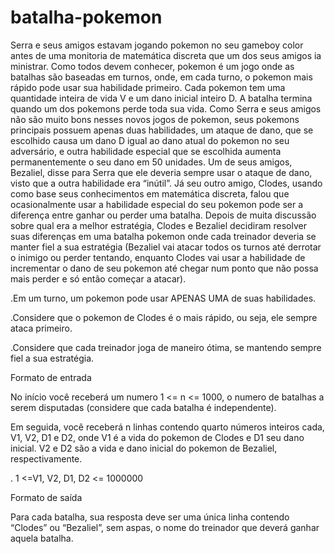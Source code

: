# batalha-pokemon
Serra e seus amigos estavam jogando pokemon no seu gameboy color antes de uma monitoria de matemática discreta que um dos seus amigos ia ministrar. Como todos devem conhecer, pokemon é um jogo onde as batalhas são baseadas em turnos, onde, em cada turno, o pokemon mais rápido pode usar sua habilidade primeiro. Cada pokemon tem uma quantidade inteira de vida V e um dano inicial inteiro D. A batalha termina quando um dos pokemons perde toda sua vida. Como Serra e seus amigos não são muito bons nesses novos jogos de pokemon, seus pokemons principais possuem apenas duas habilidades, um ataque de dano, que se escolhido causa um dano D igual ao dano atual do pokemon no seu adversário, e outra habilidade especial que se escolhida aumenta permanentemente o seu dano em 50 unidades. Um de seus amigos, Bezaliel, disse para Serra que ele deveria sempre usar o ataque de dano, visto que a outra habilidade era “inútil”. Já seu outro amigo, Clodes, usando como base seus conhecimentos em matemática discreta, falou que ocasionalmente usar a habilidade especial do seu pokemon pode ser a diferença entre ganhar ou perder uma batalha. Depois de muita discussão sobre qual era a melhor estratégia, Clodes e Bezaliel decidiram resolver suas diferenças em uma batalha pokemon onde cada treinador deveria se manter fiel a sua estratégia (Bezaliel vai atacar todos os turnos até derrotar o inimigo ou perder tentando, enquanto Clodes vai usar a habilidade de incrementar o dano de seu pokemon até chegar num ponto que não possa mais perder e só então começar a atacar).

.Em um turno, um pokemon pode usar APENAS UMA de suas habilidades.

.Considere que o pokemon de Clodes é o mais rápido, ou seja, ele sempre ataca primeiro.

.Considere que cada treinador joga de maneiro ótima, se mantendo sempre fiel a sua estratégia.

Formato de entrada

No início você receberá um numero  1 <= n <= 1000, o numero de batalhas a serem disputadas (considere que cada batalha é independente).

Em seguida, você receberá n linhas contendo quarto números inteiros cada, V1, V2, D1 e D2, onde V1 é a vida do pokemon de Clodes e D1 seu dano inicial. V2 e D2 são a vida e dano inicial do pokemon de Bezaliel, respectivamente.

. 1 <=V1, V2, D1, D2 <= 1000000

Formato de saída

Para cada batalha, sua resposta deve ser uma única linha contendo “Clodes” ou “Bezaliel”, sem aspas, o nome do treinador que deverá ganhar aquela batalha.
